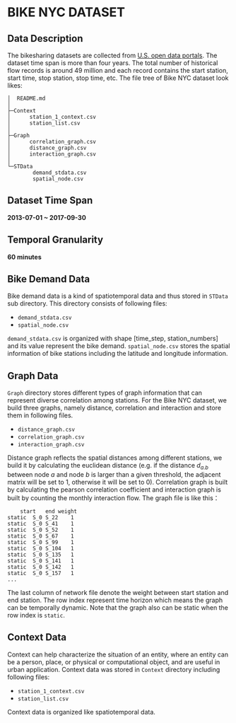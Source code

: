 # BIKE NYC DATASET

## Data Description

The bikesharing datasets are collected from [U.S. open data portals](https://www.citibikenyc.com/system-data). The dataset time span is more than four years. The total number of historical flow records is around 49 million and each record contains the start station, start time, stop station, stop time, etc. The file tree of Bike NYC dataset look likes:

```
│  README.md
│
├─Context
│      station_1_context.csv
│      station_list.csv
│
├─Graph
│      correlation_graph.csv
│      distance_graph.csv
│      interaction_graph.csv
│
└─STData
        demand_stdata.csv
        spatial_node.csv
```

## Dataset Time Span

**2013-07-01 ~ 2017-09-30**

## Temporal Granularity

**60 minutes**

## Bike Demand Data

Bike demand data is a kind of spatiotemporal data and thus stored in `STData` sub directory. This directory consists of following files:

* `demand_stdata.csv`
* `spatial_node.csv`

 `demand_stdata.csv` is organized with shape [time_step, station_numbers] and its value represent the bike demand. `spatial_node.csv` stores the spatial information of bike stations including the latitude and longitude information.

##  Graph Data

`Graph` directory stores different types of graph information that can represent diverse correlation among stations. For the Bike NYC  dataset, we build three graphs, namely distance, correlation and interaction and store them in following files.

* `distance_graph.csv`
* `correlation_graph.csv`
* `interaction_graph.csv`

Distance graph reflects the spatial distances among different stations, we build it by calculating the euclidean distance (e.g. if the distance $d_{a.b}$ between node $a$ and node $b$ is larger than a given threshold, the adjacent matrix will be set to 1, otherwise it will be set to 0). Correlation graph is built by calculating the pearson correlation coefficient and interaction graph is built by counting the monthly interaction flow. The graph file is like this：

```
	start	end	weight
static	S_0	S_22	1
static	S_0	S_41	1
static	S_0	S_52	1
static	S_0	S_67	1
static	S_0	S_99	1
static	S_0	S_104	1
static	S_0	S_135	1
static	S_0	S_141	1
static	S_0	S_142	1
static	S_0	S_157	1
...
```

The last column of network file denote the weight between start station and end station. The row index represent time horizon which means the graph can be temporally dynamic. Note that the graph also can be static when the row index is `static`.

## Context Data

Context can help characterize the situation of an entity, where an entity can be a person, place, or physical or computational object, and are useful in urban application. Context data was stored in `Context` directory including following files: 

* `station_1_context.csv`
* `station_list.csv`

Context data is organized like spatiotemporal data. 